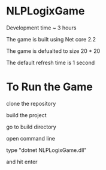 # NLPLogixGame

Development time ~ 3 hours

The game is built using Net core 2.2

The game is defualted to size 20 * 20

The default refresh time is 1 second

# To Run the Game

clone the repository

build the project

go to build directory 

open command line

type "dotnet NLPLogixGame.dll" 

and hit enter

